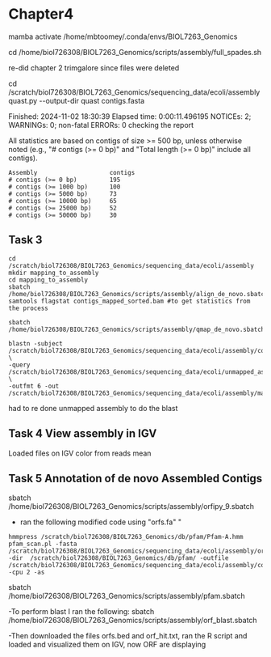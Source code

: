 
# Chapter4

mamba activate /home/mbtoomey/.conda/envs/BIOL7263_Genomics


cd /home/biol726308/BIOL7263_Genomics/scripts/assembly/full_spades.sh

re-did chapter 2 trimgalore since files were deleted

cd /scratch/biol726308/BIOL7263_Genomics/sequencing_data/ecoli/assembly
quast.py --output-dir quast contigs.fasta

Finished: 2024-11-02 18:30:39
Elapsed time: 0:00:11.496195
NOTICEs: 2; WARNINGs: 0; non-fatal ERRORs: 0
 checking the report
 
 All statistics are based on contigs of size >= 500 bp, unless otherwise noted (e.g., "# contigs (>= 0 bp)" and "Total length (>= 0 bp)" include all contigs).
```
Assembly                    contigs
# contigs (>= 0 bp)         195    
# contigs (>= 1000 bp)      100    
# contigs (>= 5000 bp)      73     
# contigs (>= 10000 bp)     65     
# contigs (>= 25000 bp)     52     
# contigs (>= 50000 bp)     30 
```

## Task 3
```
cd /scratch/biol726308/BIOL7263_Genomics/sequencing_data/ecoli/assembly
mkdir mapping_to_assembly
cd mapping_to_assembly
sbatch /home/biol726308/BIOL7263_Genomics/scripts/assembly/align_de_novo.sbatch
samtools flagstat contigs_mapped_sorted.bam #to get statistics from the process

sbatch /home/biol726308/BIOL7263_Genomics/scripts/assembly/qmap_de_novo.sbatch

blastn -subject /scratch/biol726308/BIOL7263_Genomics/sequencing_data/ecoli/assembly/contigs.fasta \
-query /scratch/biol726308/BIOL7263_Genomics/sequencing_data/ecoli/unmapped_assembly/spades_assembly/contigs.fasta \
-outfmt 6 -out /scratch/biol726308/BIOL7263_Genomics/sequencing_data/ecoli/assembly/mapping_to_assembly/check_plasmid.blastn
```
had to re done unmapped assembly to do the blast 

## Task 4 View assembly in IGV

Loaded files on IGV 
color from reads mean 

## Task 5 Annotation of de novo Assembled Contigs

sbatch /home/biol726308/BIOL7263_Genomics/scripts/assembly/orfipy_9.sbatch

- ran the following modified code using "orfs.fa" "
```
hmmpress /scratch/biol726308/BIOL7263_Genomics/db/pfam/Pfam-A.hmm
pfam_scan.pl -fasta /scratch/biol726308/BIOL7263_Genomics/sequencing_data/ecoli/assembly/orfs.fa -dir  /scratch/biol726308/BIOL7263_Genomics/db/pfam/ -outfile /scratch/biol726308/BIOL7263_Genomics/sequencing_data/ecoli/assembly/contigs.orf.pfam -cpu 2 -as
```

sbatch /home/biol726308/BIOL7263_Genomics/scripts/assembly/pfam.sbatch

-To perform blast I ran the following:
sbatch /home/biol726308/BIOL7263_Genomics/scripts/assembly/orf_blast.sbatch

-Then downloaded the files orfs.bed and orf_hit.txt, ran the R script and loaded and visualized them on IGV, now ORF are displaying